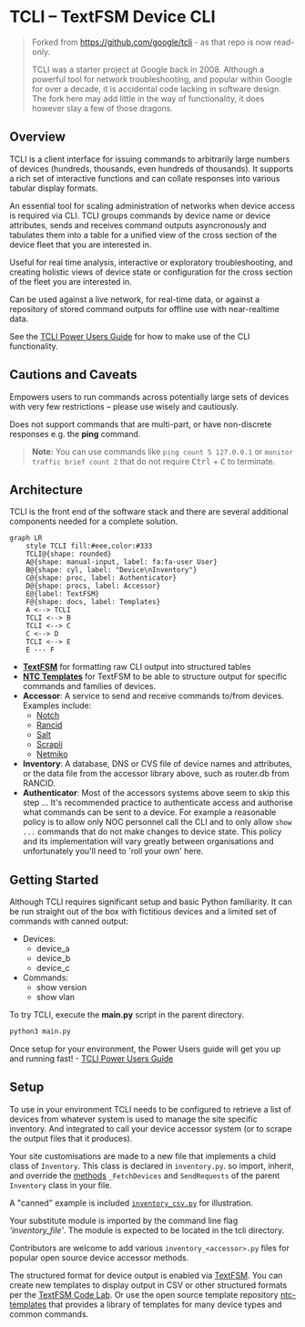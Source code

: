 # TCLI – TextFSM Device CLI

> Forked from <https://github.com/google/tcli> - as that repo is now read-only.
>
> TCLI was a starter project at Google back in 2008. Although a powerful tool for network
> troubleshooting, and popular within Google for over a decade, it is accidental code lacking in
> software design. The fork here may add little in the way of functionality, it does however slay a
> few of those dragons.

## Overview

TCLI is a client interface for issuing commands to arbitrarily large numbers of devices
(hundreds, thousands, even hundreds of thousands). It supports a rich set of interactive functions
and can collate responses into various tabular display formats.

An essential tool for scaling administration of networks when device access is required via CLI.
TCLI groups commands by device name or device attributes, sends and receives command outputs
asyncronously and tabulates them into a table for a unified view of the cross section of the device
fleet that you are interested in.

Useful for real time analysis, interactive or exploratory troubleshooting, and creating holistic views
of device state or configuration for the cross section of the fleet you are interested in.

Can be used against a live network, for real-time data, or against a repository of stored command
outputs for offline use with near-realtime data.

See the [TCLI Power Users Guide](https://github.com/harro/tcli/wiki/TCLI-Power-Users-Guide) for how
to make use of the CLI functionality.

## Cautions and Caveats

Empowers users to run commands across potentially large sets of devices with very few restrictions
– please use wisely and cautiously.

Does not support commands that are multi-part, or have non-discrete responses
e.g. the **ping** command.

> **Note:** You can use commands like `ping count 5 127.0.0.1` or
`monitor traffic brief count 2` that do not require <kbd>Ctrl</kbd> + <kbd>C</kbd> to terminate.

## Architecture

TCLI is the front end of the software stack and there are several additional
components needed for a complete solution.

```mermaid
graph LR
    style TCLI fill:#eee,color:#333
    TCLI@{shape: rounded}
    A@{shape: manual-input, label: fa:fa-user User}
    B@{shape: cyl, label: "Device\nInventory"}
    C@{shape: proc, label: Authenticator}
    D@{shape: procs, label: Accessor}
    E@{label: TextFSM}
    F@{shape: docs, label: Templates}
    A <--> TCLI
    TCLI <--> B
    TCLI <--> C
    C <--> D
    TCLI <--> E
    E --- F
```

* [**TextFSM**](https://github.com/google/textfsm/wiki/Code-Lab) for formatting raw
CLI output into structured tables
* [**NTC Templates**](https://github.com/networktocode/ntc-templates) for TextFSM
to be able to structure output for specific commands and families of devices.
* **Accessor**: A service to send and receive commands to/from devices.
Examples include:
  * [Notch](https://pypi.org/project/notch.agent/)
  * [Rancid](https://pypi.org/project/rancidcmd/)
  * [Salt](https://docs.saltproject.io/en/latest/contents.html)
  * [Scrapli](https://carlmontanari.github.io/scrapli/)
  * [Netmiko](https://pypi.org/project/netmiko/)
* **Inventory**: A database, DNS or CVS file of device names and attributes, or the data file
from the accessor library above, such as router.db from RANCID.
* **Authenticator**: Most of the accessors systems above seem to skip this step ...
It's recommended practice to authenticate access and authorise what commands can be sent to a device.
For example a reasonable policy is to allow only NOC personnel call the CLI and to only allow
```show ...``` commands that do not make changes to device state.
This policy and its implementation will vary greatly between organisations and unfortunately
you'll need to 'roll your own' here.

## Getting Started

Although TCLI requires significant setup and basic Python familiarity. It can be run straight out
of the box with fictitious devices and a limited set of commands with canned output:

* Devices:
  * device_a
  * device_b
  * device_c
* Commands:
  * show version
  * show vlan

To try TCLI, execute the **main.py** script in the parent directory.

```python
python3 main.py
```

Once setup for your environment, the Power Users guide will get you up and running fast! -
[TCLI Power Users Guide](https://github.com/harro/tcli/wiki/TCLI-Power-Users-Guide)

## Setup

To use in your environment TCLI needs to be configured to retrieve a list of devices from whatever system
is used to manage the site specific inventory. And integrated to call your device accessor system
(or to scrape the output files that it produces).

Your site customisations are made to a new file that implements a child class of ```Inventory```.
This class is declared in ```inventory.py```. so import, inherit, and override the
[methods](https://github.com/search?q=repo%3Aharro%2Ftcli+NotImplementedError&type=code)
```_FetchDevices``` and ```SendRequests``` of the parent ```Inventory``` class in your file.

A "canned" example is included
[```inventory_csv.py```](https://github.com/harro/tcli/blob/master/tcli/inventory_csv.py) for illustration.

Your substitute module is imported by the command line flag _'inventory_file'_.
The module is expected to be located in the tcli directory.

Contributors are welcome to add various ```inventory_<accessor>.py``` files for popular open source
device accessor methods.

The structured format for device output is enabled via [TextFSM](https://github.com/google/textfsm).
You can create new templates to display output in CSV or other structured
formats per the [TextFSM Code Lab](https://github.com/google/textfsm/wiki/Code-Lab).
Or use the open source template repository
[ntc-templates](https://github.com/networktocode/ntc-templates)
that provides a library of templates for many device types and common commands.

